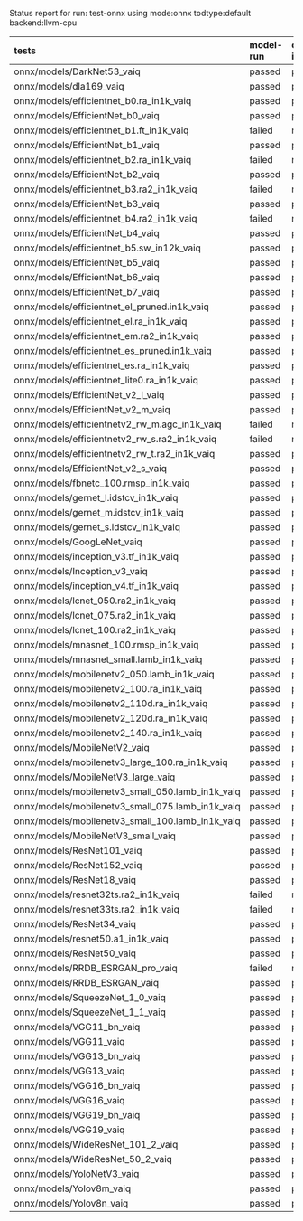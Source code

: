 Status report for run: test-onnx using mode:onnx todtype:default backend:llvm-cpu

| tests                                            | model-run   | onnx-import   | torch-mlir   | iree-compile   | inference   |
|:-------------------------------------------------|:------------|:--------------|:-------------|:---------------|:------------|
| onnx/models/DarkNet53_vaiq                       | passed      | passed        | notrun       | passed         | passed      |
| onnx/models/dla169_vaiq                          | passed      | passed        | notrun       | passed         | passed      |
| onnx/models/efficientnet_b0.ra_in1k_vaiq         | passed      | passed        | notrun       | passed         | mismatch    |
| onnx/models/EfficientNet_b0_vaiq                 | passed      | passed        | notrun       | passed         | mismatch    |
| onnx/models/efficientnet_b1.ft_in1k_vaiq         | failed      | notrun        | notrun       | notrun         | notrun      |
| onnx/models/EfficientNet_b1_vaiq                 | passed      | passed        | notrun       | passed         | passed      |
| onnx/models/efficientnet_b2.ra_in1k_vaiq         | failed      | notrun        | notrun       | notrun         | notrun      |
| onnx/models/EfficientNet_b2_vaiq                 | passed      | passed        | notrun       | passed         | mismatch    |
| onnx/models/efficientnet_b3.ra2_in1k_vaiq        | failed      | notrun        | notrun       | notrun         | notrun      |
| onnx/models/EfficientNet_b3_vaiq                 | passed      | passed        | notrun       | passed         | mismatch    |
| onnx/models/efficientnet_b4.ra2_in1k_vaiq        | failed      | notrun        | notrun       | notrun         | notrun      |
| onnx/models/EfficientNet_b4_vaiq                 | passed      | passed        | notrun       | passed         | mismatch    |
| onnx/models/efficientnet_b5.sw_in12k_vaiq        | passed      | passed        | notrun       | passed         | mismatch    |
| onnx/models/EfficientNet_b5_vaiq                 | passed      | passed        | notrun       | passed         | mismatch    |
| onnx/models/EfficientNet_b6_vaiq                 | passed      | passed        | notrun       | passed         | passed      |
| onnx/models/EfficientNet_b7_vaiq                 | passed      | passed        | notrun       | passed         | passed      |
| onnx/models/efficientnet_el_pruned.in1k_vaiq     | passed      | passed        | notrun       | passed         | passed      |
| onnx/models/efficientnet_el.ra_in1k_vaiq         | passed      | passed        | notrun       | passed         | passed      |
| onnx/models/efficientnet_em.ra2_in1k_vaiq        | passed      | passed        | notrun       | passed         | passed      |
| onnx/models/efficientnet_es_pruned.in1k_vaiq     | passed      | passed        | notrun       | passed         | passed      |
| onnx/models/efficientnet_es.ra_in1k_vaiq         | passed      | passed        | notrun       | passed         | passed      |
| onnx/models/efficientnet_lite0.ra_in1k_vaiq      | passed      | passed        | notrun       | passed         | passed      |
| onnx/models/EfficientNet_v2_l_vaiq               | passed      | passed        | notrun       | passed         | mismatch    |
| onnx/models/EfficientNet_v2_m_vaiq               | passed      | passed        | notrun       | passed         | mismatch    |
| onnx/models/efficientnetv2_rw_m.agc_in1k_vaiq    | failed      | notrun        | notrun       | notrun         | notrun      |
| onnx/models/efficientnetv2_rw_s.ra2_in1k_vaiq    | failed      | notrun        | notrun       | notrun         | notrun      |
| onnx/models/efficientnetv2_rw_t.ra2_in1k_vaiq    | passed      | passed        | notrun       | passed         | passed      |
| onnx/models/EfficientNet_v2_s_vaiq               | passed      | passed        | notrun       | passed         | mismatch    |
| onnx/models/fbnetc_100.rmsp_in1k_vaiq            | passed      | passed        | notrun       | passed         | passed      |
| onnx/models/gernet_l.idstcv_in1k_vaiq            | passed      | passed        | notrun       | passed         | passed      |
| onnx/models/gernet_m.idstcv_in1k_vaiq            | passed      | passed        | notrun       | passed         | passed      |
| onnx/models/gernet_s.idstcv_in1k_vaiq            | passed      | passed        | notrun       | passed         | passed      |
| onnx/models/GoogLeNet_vaiq                       | passed      | passed        | notrun       | passed         | passed      |
| onnx/models/inception_v3.tf_in1k_vaiq            | passed      | passed        | notrun       | passed         | mismatch    |
| onnx/models/Inception_v3_vaiq                    | passed      | passed        | notrun       | passed         | passed      |
| onnx/models/inception_v4.tf_in1k_vaiq            | passed      | passed        | notrun       | passed         | passed      |
| onnx/models/lcnet_050.ra2_in1k_vaiq              | passed      | passed        | notrun       | passed         | mismatch    |
| onnx/models/lcnet_075.ra2_in1k_vaiq              | passed      | passed        | notrun       | passed         | mismatch    |
| onnx/models/lcnet_100.ra2_in1k_vaiq              | passed      | passed        | notrun       | passed         | mismatch    |
| onnx/models/mnasnet_100.rmsp_in1k_vaiq           | passed      | passed        | notrun       | passed         | passed      |
| onnx/models/mnasnet_small.lamb_in1k_vaiq         | passed      | passed        | notrun       | passed         | passed      |
| onnx/models/mobilenetv2_050.lamb_in1k_vaiq       | passed      | passed        | notrun       | passed         | passed      |
| onnx/models/mobilenetv2_100.ra_in1k_vaiq         | passed      | passed        | notrun       | passed         | passed      |
| onnx/models/mobilenetv2_110d.ra_in1k_vaiq        | passed      | passed        | notrun       | passed         | passed      |
| onnx/models/mobilenetv2_120d.ra_in1k_vaiq        | passed      | passed        | notrun       | passed         | passed      |
| onnx/models/mobilenetv2_140.ra_in1k_vaiq         | passed      | passed        | notrun       | passed         | passed      |
| onnx/models/MobileNetV2_vaiq                     | passed      | passed        | notrun       | passed         | passed      |
| onnx/models/mobilenetv3_large_100.ra_in1k_vaiq   | passed      | passed        | notrun       | passed         | passed      |
| onnx/models/MobileNetV3_large_vaiq               | passed      | passed        | notrun       | passed         | passed      |
| onnx/models/mobilenetv3_small_050.lamb_in1k_vaiq | passed      | passed        | notrun       | passed         | mismatch    |
| onnx/models/mobilenetv3_small_075.lamb_in1k_vaiq | passed      | passed        | notrun       | passed         | mismatch    |
| onnx/models/mobilenetv3_small_100.lamb_in1k_vaiq | passed      | passed        | notrun       | passed         | mismatch    |
| onnx/models/MobileNetV3_small_vaiq               | passed      | passed        | notrun       | passed         | mismatch    |
| onnx/models/ResNet101_vaiq                       | passed      | passed        | notrun       | passed         | passed      |
| onnx/models/ResNet152_vaiq                       | passed      | passed        | notrun       | passed         | passed      |
| onnx/models/ResNet18_vaiq                        | passed      | passed        | notrun       | passed         | passed      |
| onnx/models/resnet32ts.ra2_in1k_vaiq             | failed      | notrun        | notrun       | notrun         | notrun      |
| onnx/models/resnet33ts.ra2_in1k_vaiq             | failed      | notrun        | notrun       | notrun         | notrun      |
| onnx/models/ResNet34_vaiq                        | passed      | passed        | notrun       | passed         | passed      |
| onnx/models/resnet50.a1_in1k_vaiq                | passed      | passed        | notrun       | passed         | passed      |
| onnx/models/ResNet50_vaiq                        | passed      | passed        | notrun       | passed         | passed      |
| onnx/models/RRDB_ESRGAN_pro_vaiq                 | failed      | notrun        | notrun       | notrun         | notrun      |
| onnx/models/RRDB_ESRGAN_vaiq                     | passed      | passed        | notrun       | passed         | mismatch    |
| onnx/models/SqueezeNet_1_0_vaiq                  | passed      | passed        | notrun       | passed         | mismatch    |
| onnx/models/SqueezeNet_1_1_vaiq                  | passed      | passed        | notrun       | passed         | mismatch    |
| onnx/models/VGG11_bn_vaiq                        | passed      | passed        | notrun       | passed         | passed      |
| onnx/models/VGG11_vaiq                           | passed      | passed        | notrun       | passed         | passed      |
| onnx/models/VGG13_bn_vaiq                        | passed      | passed        | notrun       | passed         | passed      |
| onnx/models/VGG13_vaiq                           | passed      | passed        | notrun       | passed         | passed      |
| onnx/models/VGG16_bn_vaiq                        | passed      | passed        | notrun       | passed         | passed      |
| onnx/models/VGG16_vaiq                           | passed      | passed        | notrun       | passed         | passed      |
| onnx/models/VGG19_bn_vaiq                        | passed      | passed        | notrun       | passed         | passed      |
| onnx/models/VGG19_vaiq                           | passed      | passed        | notrun       | passed         | passed      |
| onnx/models/WideResNet_101_2_vaiq                | passed      | passed        | notrun       | passed         | passed      |
| onnx/models/WideResNet_50_2_vaiq                 | passed      | passed        | notrun       | passed         | passed      |
| onnx/models/YoloNetV3_vaiq                       | passed      | passed        | notrun       | passed         | passed      |
| onnx/models/Yolov8m_vaiq                         | passed      | passed        | notrun       | passed         | failed      |
| onnx/models/Yolov8n_vaiq                         | passed      | passed        | notrun       | passed         | failed      |
